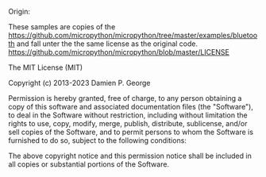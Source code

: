 Origin:

These samples are copies of the https://github.com/micropython/micropython/tree/master/examples/bluetooth
and fall unter the the same license as the original code.
https://github.com/micropython/micropython/blob/master/LICENSE

The MIT License (MIT)

Copyright (c) 2013-2023 Damien P. George

Permission is hereby granted, free of charge, to any person obtaining a copy
of this software and associated documentation files (the "Software"), to deal
in the Software without restriction, including without limitation the rights
to use, copy, modify, merge, publish, distribute, sublicense, and/or sell
copies of the Software, and to permit persons to whom the Software is
furnished to do so, subject to the following conditions:

The above copyright notice and this permission notice shall be included in
all copies or substantial portions of the Software.

